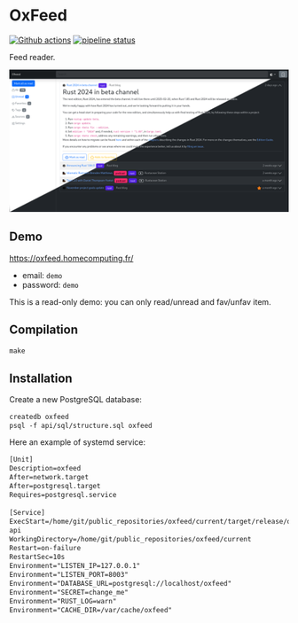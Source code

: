 # OxFeed

[![Github actions](https://github.com/sanpii/oxfeed/actions/workflows/ci.yml/badge.svg)](https://github.com/sanpii/oxfeed/actions?query=workflow%3A.github%2Fworkflows%2Fci.yml)
[![pipeline status](https://gitlab.com/sanpi/oxfeed/badges/main/pipeline.svg)](https://gitlab.com/sanpi/oxfeed/-/commits/main)

Feed reader.

![Screenshot](screenshot.png)

## Demo

<https://oxfeed.homecomputing.fr/>

- email: `demo`
- password: `demo`

This is a read-only demo: you can only read/unread and fav/unfav item.

## Compilation

```
make
```

## Installation

Create a new PostgreSQL database:

```
createdb oxfeed
psql -f api/sql/structure.sql oxfeed
```

Here an example of systemd service:

```
[Unit]
Description=oxfeed
After=network.target
After=postgresql.target
Requires=postgresql.service

[Service]
ExecStart=/home/git/public_repositories/oxfeed/current/target/release/oxfeed-api
WorkingDirectory=/home/git/public_repositories/oxfeed/current
Restart=on-failure
RestartSec=10s
Environment="LISTEN_IP=127.0.0.1"
Environment="LISTEN_PORT=8003"
Environment="DATABASE_URL=postgresql://localhost/oxfeed"
Environment="SECRET=change_me"
Environment="RUST_LOG=warn"
Environment="CACHE_DIR=/var/cache/oxfeed"
```
